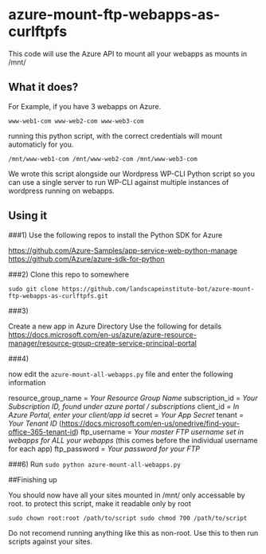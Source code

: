 # azure-mount-ftp-webapps-as-curlftpfs
This code will use the Azure API to mount all your webapps as mounts in /mnt/ 

## What it does?

For Example, if you have 3 webapps on Azure. 

`www-web1-com
www-web2-com
www-web3-com`

running this python script, with the correct credentials will mount automaticly for you. 

`/mnt/www-web1-com
/mnt/www-web2-com
/mnt/www-web3-com`

We wrote this script alongside our Wordpress WP-CLI Python script so you can use a single server to run WP-CLI against multiple instances of wordpress running on webapps. 


## Using it

###1)
Use the following repos to install the Python SDK for Azure

https://github.com/Azure-Samples/app-service-web-python-manage
https://github.com/Azure/azure-sdk-for-python

###2)
Clone this repo to somewhere

`sudo git clone https://github.com/landscapeinstitute-bot/azure-mount-ftp-webapps-as-curlftpfs.git`

###3)

Create a new app in Azure Directory 
Use the following for details https://docs.microsoft.com/en-us/azure/azure-resource-manager/resource-group-create-service-principal-portal

###4)

now edit the `azure-mount-all-webapps.py` file and enter the following information

resource_group_name = *Your Resource Group Name*
subscription_id = *Your Subscription ID, found under azure portal / subscriptions*
client_id = *In Azure Portal, enter your client/app id*
secret = *Your App Secret*
tenant = *Your Tenant ID* (https://docs.microsoft.com/en-us/onedrive/find-your-office-365-tenant-id)
ftp_username = *Your master FTP username set in webapps for ALL your webapps* (this comes before the individual username for each app)
ftp_password = *Your password for your FTP*

###6) Run `sudo python azure-mount-all-webapps.py`

##Finishing up

You should now have all your sites mounted in /mnt/ only accessable by root. 
to protect this script, make it readable only by root 

`
sudo chown root:root /path/to/script
sudo chmod 700 /path/to/script
`

Do not recomend running anything like this as non-root. Use this to then run scripts against your sites. 




